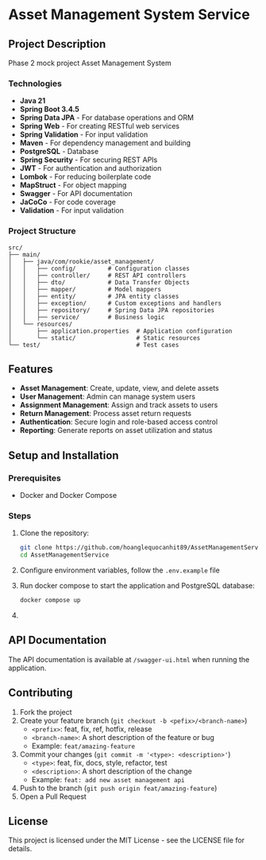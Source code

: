 # Asset Management System Service

## Project Description

Phase 2 mock project Asset Management System

### Technologies
- **Java 21**
- **Spring Boot 3.4.5**
- **Spring Data JPA** - For database operations and ORM
- **Spring Web** - For creating RESTful web services
- **Spring Validation** - For input validation
- **Maven** - For dependency management and building
- **PostgreSQL** - Database
- **Spring Security** - For securing REST APIs
- **JWT** - For authentication and authorization
- **Lombok** - For reducing boilerplate code
- **MapStruct** - For object mapping
- **Swagger** - For API documentation
- **JaCoCo** - For code coverage
- **Validation** - For input validation

### Project Structure
```
src/
├── main/
│   ├── java/com/rookie/asset_management/
│   │   ├── config/         # Configuration classes
│   │   ├── controller/     # REST API controllers
│   │   ├── dto/            # Data Transfer Objects
│   │   ├── mapper/         # Model mappers
│   │   ├── entity/         # JPA entity classes
│   │   ├── exception/      # Custom exceptions and handlers
│   │   ├── repository/     # Spring Data JPA repositories
│   │   ├── service/        # Business logic
│   └── resources/
│       ├── application.properties  # Application configuration
│       └── static/                 # Static resources
└── test/                           # Test cases
```

## Features
- **Asset Management**: Create, update, view, and delete assets
- **User Management**: Admin can manage system users
- **Assignment Management**: Assign and track assets to users
- **Return Management**: Process asset return requests
- **Authentication**: Secure login and role-based access control
- **Reporting**: Generate reports on asset utilization and status

## Setup and Installation

### Prerequisites
- Docker and Docker Compose

### Steps
1. Clone the repository:
   ```bash
   git clone https://github.com/hoanglequocanhit89/AssetManagementService.git
   cd AssetManagementService
   ```
   
2. Configure environment variables, follow the `.env.example` file

3. Run docker compose to start the application and PostgreSQL database:
   ```bash
   docker compose up
   ```
4. 

## API Documentation
The API documentation is available at `/swagger-ui.html` when running the application.

## Contributing
1. Fork the project
2. Create your feature branch (`git checkout -b <pefix>/<branch-name>`)
   - `<prefix>`: feat, fix, ref, hotfix, release
   - `<branch-name>`: A short description of the feature or bug
   - Example: `feat/amazing-feature`
3. Commit your changes (`git commit -m '<type>: <description>'`)
   - `<type>`: feat, fix, docs, style, refactor, test
   - `<description>`: A short description of the change
   - Example: `feat: add new asset management api`
4. Push to the branch (`git push origin feat/amazing-feature`)
5. Open a Pull Request

## License
This project is licensed under the MIT License - see the LICENSE file for details.